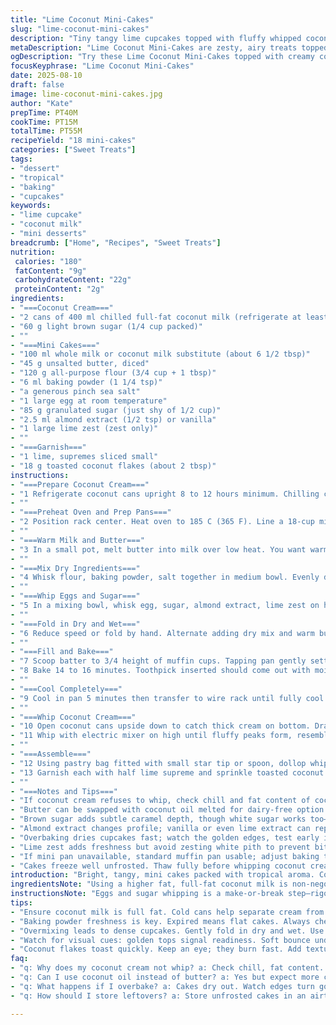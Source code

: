 ```yaml
---
title: "Lime Coconut Mini-Cakes"
slug: "lime-coconut-mini-cakes"
description: "Tiny tangy lime cupcakes topped with fluffy whipped coconut cream. Uses chilled coconut milk for a natural whipped texture. Adjusted quantities for easier scaling. Substitutes brown sugar for depth and uses almond extract instead of vanilla for a nutty note. Includes toasted coconut flakes and fresh lime supremes for garnish. Baked just till springy, cracked toothpick signals done. Key to aeration is beating egg and sugar thoroughly. Avoid heavy-handed folding to keep light crumb. Perfect for bite-sized tropical treats or party snacks."
metaDescription: "Lime Coconut Mini-Cakes are zesty, airy treats topped with fluffy coconut cream. A tropical delight for any gathering"
ogDescription: "Try these Lime Coconut Mini-Cakes topped with creamy coconut frosting. Perfect bite-sized treats for parties or snacking."
focusKeyphrase: "Lime Coconut Mini-Cakes"
date: 2025-08-10
draft: false
image: lime-coconut-mini-cakes.jpg
author: "Kate"
prepTime: PT40M
cookTime: PT15M
totalTime: PT55M
recipeYield: "18 mini-cakes"
categories: ["Sweet Treats"]
tags:
- "dessert"
- "tropical"
- "baking"
- "cupcakes"
keywords:
- "lime cupcake"
- "coconut milk"
- "mini desserts"
breadcrumb: ["Home", "Recipes", "Sweet Treats"]
nutrition: 
 calories: "180"
 fatContent: "9g"
 carbohydrateContent: "22g"
 proteinContent: "2g"
ingredients:
- "===Coconut Cream==="
- "2 cans of 400 ml chilled full-fat coconut milk (refrigerate at least 8 hrs)"
- "60 g light brown sugar (1/4 cup packed)"
- ""
- "===Mini Cakes==="
- "100 ml whole milk or coconut milk substitute (about 6 1/2 tbsp)"
- "45 g unsalted butter, diced"
- "120 g all-purpose flour (3/4 cup + 1 tbsp)"
- "6 ml baking powder (1 1/4 tsp)"
- "a generous pinch sea salt"
- "1 large egg at room temperature"
- "85 g granulated sugar (just shy of 1/2 cup)"
- "2.5 ml almond extract (1/2 tsp) or vanilla"
- "1 large lime zest (zest only)"
- ""
- "===Garnish==="
- "1 lime, supremes sliced small"
- "18 g toasted coconut flakes (about 2 tbsp)"
instructions:
- "===Prepare Coconut Cream==="
- "1 Refrigerate coconut cans upright 8 to 12 hours minimum. Chilling critical to separate cream from liquid."
- ""
- "===Preheat Oven and Prep Pans==="
- "2 Position rack center. Heat oven to 185 C (365 F). Line a 18-cup mini muffin pan with paper liners. Use slightly bigger cups if no mini molds."
- ""
- "===Warm Milk and Butter==="
- "3 In a small pot, melt butter into milk over low heat. You want warm, not hot. Roughly 40 C (105 F) is fine. Set aside to cool while mixing dry ingredients."
- ""
- "===Mix Dry Ingredients==="
- "4 Whisk flour, baking powder, salt together in medium bowl. Evenly distribute baking powder to avoid uneven rising."
- ""
- "===Whip Eggs and Sugar==="
- "5 In a mixing bowl, whisk egg, sugar, almond extract, lime zest on high speed ~5 minutes. Mixture must double, become pale and thick—this traps air and creates lift. Skipping this leads to dense cupcakes."
- ""
- "===Fold in Dry and Wet==="
- "6 Reduce speed or fold by hand. Alternate adding dry mix and warm buttered milk to egg mixture. Start and end with dry ingredients. Avoid overmixing; batter should be just uniform with no flour pockets."
- ""
- "===Fill and Bake==="
- "7 Scoop batter to 3/4 height of muffin cups. Tapping pan gently settles batter)"
- "8 Bake 14 to 16 minutes. Toothpick inserted should come out with moist crumbs, never wet batter. Golden tops with slight bounce under finger indicate doneness."
- ""
- "===Cool Completely==="
- "9 Cool in pan 5 minutes then transfer to wire rack until fully cool before frosting. Warm cakes melt frosting."
- ""
- "===Whip Coconut Cream==="
- "10 Open coconut cans upside down to catch thick cream on bottom. Drain liquid or save for smoothies. Scoop solid cream to cold bowl. Add brown sugar."
- "11 Whip with electric mixer on high until fluffy peaks form, resembles whipped cream texture. Be patient; doesn’t happen quickly."
- ""
- "===Assemble==="
- "12 Using pastry bag fitted with small star tip or spoon, dollop whipped cream atop each cake."
- "13 Garnish each with half lime supreme and sprinkle toasted coconut flakes. Optionally, zest a bit more lime on top for brightness."
- ""
- "===Notes and Tips==="
- "If coconut cream refuses to whip, check chill and fat content of coconut milk brand. Some light versions or non-refrigerated cans don’t separate well."
- "Butter can be swapped with coconut oil melted for dairy-free option."
- "Brown sugar adds subtle caramel depth, though white sugar works too—expect lighter color and flavor."
- "Almond extract changes profile; vanilla or even lime extract can replace, but omit if sensitive to extracts."
- "Overbaking dries cupcakes fast; watch the golden edges, test early if your oven runs hot."
- "Lime zest adds freshness but avoid zesting white pith to prevent bitterness."
- "If mini pan unavailable, standard muffin pan usable; adjust baking time accordingly, increase ~10 minutes or until tester clean."
- "Cakes freeze well unfrosted. Thaw fully before whipping coconut cream."
introduction: "Bright, tangy, mini cakes packed with tropical aroma. Coconut milk whipped into clouds. Whisking egg and sugar long enough is non-negotiable here ­— air is life. Baking cues: golden crackling tops, a light press bounce, and clean toothpick tests. Chilling coconut milk overnight? Essential if you want that sturdy cream to whip. Mixing dry ingredients separately prevents uneven spots, which shows as lumpy batter. The interplay of lime zest and almond lifts from the usual vanilla. No compromising butter quality, melt it gently with warm milk—too hot kills those light bubbles."
ingredientsNote: "Using a higher fat, full-fat coconut milk is non-negotiable for whipping. Fat content key, so skim the cream layer only. Subbing coconut oil for butter changes crumb and flavor: expect more chewiness and richer taste. Baking powder ensures rise; check it's fresh—expired baking powder equals dense flat cakes. Brown sugar not just for sweetness but to boost moisture and caramel notes—white sugar works but more neutral. Almond extract brightens lime's tartness but vanilla or lime extract also viable. Fresh lime zest is better than bottled oils, zested finely to avoid bitter pith. Toast coconut flakes until golden but not burnt to maintain crunch."
instructionsNote: "Eggs and sugar whipping is a make-or-break step—rigor here locks air that steam inflates during baking. Use a stand or handheld mixer; whisking by hand usually doesn't suffice. Gently folding dry ingredients in two to three parts keeps structure. Batter should barely move when tilted, hints to proper mixing. Bake times fluctuate; oven models differ, so rely on visual signals: golden edges, springy tops, and toothpick clean test. Letting cooled cakes sit improves texture and ease of frosting. Coconut cream whipping needs cold utensils and patience; mix at high speed until stiff peaks form, about 3 to 5 minutes. Using piping bags for glacing gives neat finish; spoons work in pinch but less control. Garnish immediately before serving to keep coconut flakes fresh and lime sharp."
tips:
- "Ensure coconut milk is full fat. Cold cans help separate cream from water. Use a strong mixer for whipping. Aim for peaks; fluffy texture. Keep it cool."
- "Baking powder freshness is key. Expired means flat cakes. Always check before mixing dry ingredients. It’s simple. Just open or test with water."
- "Overmixing leads to dense cupcakes. Gently fold in dry and wet. Use alternating patterns. Should be just combined. No flour pockets at all."
- "Watch for visual cues: golden tops signal readiness. Soft bounce under a finger. Toothpick test—moist crumbs but no batter. Nailing this is crucial."
- "Coconut flakes toast quickly. Keep an eye; they burn fast. Add texture and flavor on top. Makes a difference. Sprinkling right before serving works best."
faq:
- "q: Why does my coconut cream not whip? a: Check chill, fat content. Not all coconut milks separate well. Higher fat is essential. Save the liquid for smoothies."
- "q: Can I use coconut oil instead of butter? a: Yes but expect more chewiness. The flavor shifts. Melted coconut oil blends well into the mix."
- "q: What happens if I overbake? a: Cakes dry out. Watch edges turn golden. Check earlier if your oven runs hot. Aim for moist texture; avoid tough bites."
- "q: How should I store leftovers? a: Store unfrosted cakes in an airtight container in the fridge. Freeze them if long-term. Wrap well. Thaw fully before frosting."

---
```

